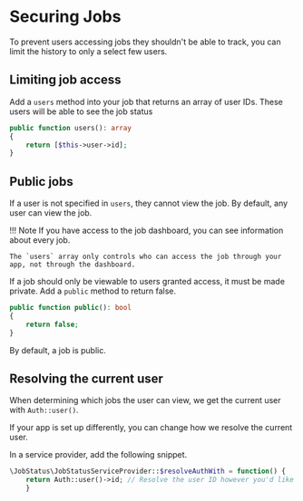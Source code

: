 # Securing Jobs

To prevent users accessing jobs they shouldn't be able to track, you can limit the history to only a select few users.

## Limiting job access

Add a `users` method into your job that returns an array of user IDs. These users will be able to see the job status

```php
public function users(): array
{
    return [$this->user->id];
}
```

## Public jobs

If a user is not specified in `users`, they cannot view the job. By default, any user can view the job.

!!! Note
    If you have access to the job dashboard, you can see information about every job. 

    The `users` array only controls who can access the job through your app, not through the dashboard.

If a job should only be viewable to users granted access, it must be made private. Add a `public` method to return false.

```php
public function public(): bool
{
    return false;
}
```

By default, a job is public.

## Resolving the current user

When determining which jobs the user can view, we get the current user with `Auth::user()`.

If your app is set up differently, you can change how we resolve the current user.

In a service provider, add the following snippet.

```php
\JobStatus\JobStatusServiceProvider::$resolveAuthWith = function() {
    return Auth::user()->id; // Resolve the user ID however you'd like
    }
```
